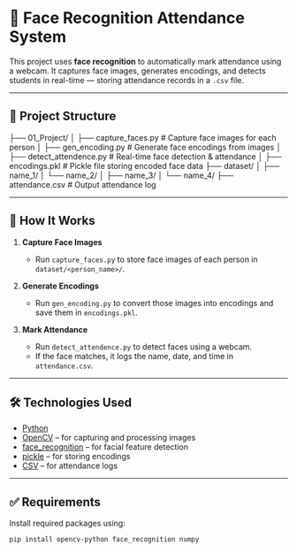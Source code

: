 # 🎯 Face Recognition Attendance System

This project uses **face recognition** to automatically mark attendance using a webcam. It captures face images, generates encodings, and detects students in real-time — storing attendance records in a `.csv` file.

---

## 📁 Project Structure

├── 01_Project/
│ ├── capture_faces.py # Capture face images for each person
│ ├── gen_encoding.py # Generate face encodings from images
│ ├── detect_attendence.py # Real-time face detection & attendance
│ ├── encodings.pkl # Pickle file storing encoded face data
├── dataset/
│ ├── name_1/
│ └── name_2/
│ ├── name_3/
│ └── name_4/
├── attendance.csv # Output attendance log

---

## 🚀 How It Works

1. **Capture Face Images**

   - Run `capture_faces.py` to store face images of each person in `dataset/<person_name>/`.

2. **Generate Encodings**

   - Run `gen_encoding.py` to convert those images into encodings and save them in `encodings.pkl`.

3. **Mark Attendance**
   - Run `detect_attendence.py` to detect faces using a webcam.
   - If the face matches, it logs the name, date, and time in `attendance.csv`.

---

## 🛠️ Technologies Used

- [Python](https://www.python.org/)
- [OpenCV](https://opencv.org/) – for capturing and processing images
- [face_recognition](https://github.com/ageitgey/face_recognition) – for facial feature detection
- [pickle](https://docs.python.org/3/library/pickle.html) – for storing encodings
- [CSV](https://docs.python.org/3/library/csv.html) – for attendance logs

---

## ✅ Requirements

Install required packages using:

```bash
pip install opencv-python face_recognition numpy
```
